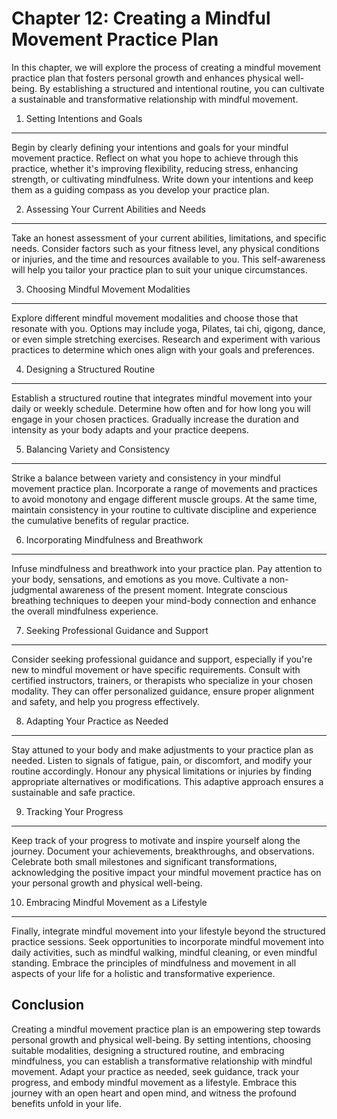 Chapter 12: Creating a Mindful Movement Practice Plan
=====================================================

In this chapter, we will explore the process of creating a mindful movement practice plan that fosters personal growth and enhances physical well-being. By establishing a structured and intentional routine, you can cultivate a sustainable and transformative relationship with mindful movement.

1. Setting Intentions and Goals
-------------------------------

Begin by clearly defining your intentions and goals for your mindful movement practice. Reflect on what you hope to achieve through this practice, whether it's improving flexibility, reducing stress, enhancing strength, or cultivating mindfulness. Write down your intentions and keep them as a guiding compass as you develop your practice plan.

2. Assessing Your Current Abilities and Needs
---------------------------------------------

Take an honest assessment of your current abilities, limitations, and specific needs. Consider factors such as your fitness level, any physical conditions or injuries, and the time and resources available to you. This self-awareness will help you tailor your practice plan to suit your unique circumstances.

3. Choosing Mindful Movement Modalities
---------------------------------------

Explore different mindful movement modalities and choose those that resonate with you. Options may include yoga, Pilates, tai chi, qigong, dance, or even simple stretching exercises. Research and experiment with various practices to determine which ones align with your goals and preferences.

4. Designing a Structured Routine
---------------------------------

Establish a structured routine that integrates mindful movement into your daily or weekly schedule. Determine how often and for how long you will engage in your chosen practices. Gradually increase the duration and intensity as your body adapts and your practice deepens.

5. Balancing Variety and Consistency
------------------------------------

Strike a balance between variety and consistency in your mindful movement practice plan. Incorporate a range of movements and practices to avoid monotony and engage different muscle groups. At the same time, maintain consistency in your routine to cultivate discipline and experience the cumulative benefits of regular practice.

6. Incorporating Mindfulness and Breathwork
-------------------------------------------

Infuse mindfulness and breathwork into your practice plan. Pay attention to your body, sensations, and emotions as you move. Cultivate a non-judgmental awareness of the present moment. Integrate conscious breathing techniques to deepen your mind-body connection and enhance the overall mindfulness experience.

7. Seeking Professional Guidance and Support
--------------------------------------------

Consider seeking professional guidance and support, especially if you're new to mindful movement or have specific requirements. Consult with certified instructors, trainers, or therapists who specialize in your chosen modality. They can offer personalized guidance, ensure proper alignment and safety, and help you progress effectively.

8. Adapting Your Practice as Needed
-----------------------------------

Stay attuned to your body and make adjustments to your practice plan as needed. Listen to signals of fatigue, pain, or discomfort, and modify your routine accordingly. Honour any physical limitations or injuries by finding appropriate alternatives or modifications. This adaptive approach ensures a sustainable and safe practice.

9. Tracking Your Progress
-------------------------

Keep track of your progress to motivate and inspire yourself along the journey. Document your achievements, breakthroughs, and observations. Celebrate both small milestones and significant transformations, acknowledging the positive impact your mindful movement practice has on your personal growth and physical well-being.

10. Embracing Mindful Movement as a Lifestyle
---------------------------------------------

Finally, integrate mindful movement into your lifestyle beyond the structured practice sessions. Seek opportunities to incorporate mindful movement into daily activities, such as mindful walking, mindful cleaning, or even mindful standing. Embrace the principles of mindfulness and movement in all aspects of your life for a holistic and transformative experience.

Conclusion
----------

Creating a mindful movement practice plan is an empowering step towards personal growth and physical well-being. By setting intentions, choosing suitable modalities, designing a structured routine, and embracing mindfulness, you can establish a transformative relationship with mindful movement. Adapt your practice as needed, seek guidance, track your progress, and embody mindful movement as a lifestyle. Embrace this journey with an open heart and open mind, and witness the profound benefits unfold in your life.
